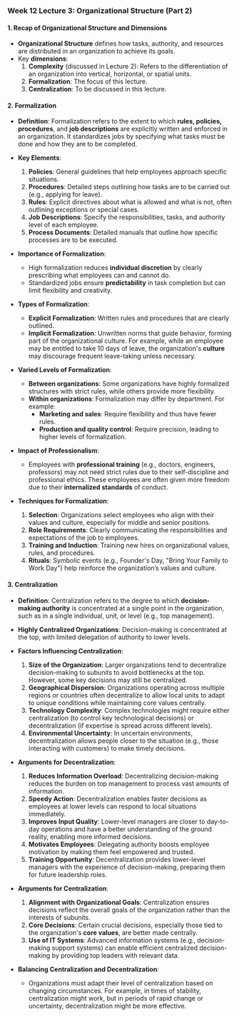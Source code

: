 
### Week 12 Lecture 3: Organizational Structure (Part 2)

#### 1. **Recap of Organizational Structure and Dimensions**

- **Organizational Structure** defines how tasks, authority, and resources are distributed in an organization to achieve its goals.
- Key **dimensions**:
  1. **Complexity** (discussed in Lecture 2): Refers to the differentiation of an organization into vertical, horizontal, or spatial units.
  2. **Formalization**: The focus of this lecture.
  3. **Centralization**: To be discussed in this lecture.

#### 2. **Formalization**

- **Definition**: Formalization refers to the extent to which **rules, policies, procedures**, and **job descriptions** are explicitly written and enforced in an organization. It standardizes jobs by specifying what tasks must be done and how they are to be completed.
- **Key Elements**:

  1. **Policies**: General guidelines that help employees approach specific situations.
  2. **Procedures**: Detailed steps outlining how tasks are to be carried out (e.g., applying for leave).
  3. **Rules**: Explicit directives about what is allowed and what is not, often outlining exceptions or special cases.
  4. **Job Descriptions**: Specify the responsibilities, tasks, and authority level of each employee.
  5. **Process Documents**: Detailed manuals that outline how specific processes are to be executed.
- **Importance of Formalization**:

  - High formalization reduces **individual discretion** by clearly prescribing what employees can and cannot do.
  - Standardized jobs ensure **predictability** in task completion but can limit flexibility and creativity.
- **Types of Formalization**:

  - **Explicit Formalization**: Written rules and procedures that are clearly outlined.
  - **Implicit Formalization**: Unwritten norms that guide behavior, forming part of the organizational culture. For example, while an employee may be entitled to take 10 days of leave, the organization's **culture** may discourage frequent leave-taking unless necessary.
- **Varied Levels of Formalization**:

  - **Between organizations**: Some organizations have highly formalized structures with strict rules, while others provide more flexibility.
  - **Within organizations**: Formalization may differ by department. For example:
    - **Marketing and sales**: Require flexibility and thus have fewer rules.
    - **Production and quality control**: Require precision, leading to higher levels of formalization.
- **Impact of Professionalism**:

  - Employees with **professional training** (e.g., doctors, engineers, professors) may not need strict rules due to their self-discipline and professional ethics. These employees are often given more freedom due to their **internalized standards** of conduct.
- **Techniques for Formalization**:

  1. **Selection**: Organizations select employees who align with their values and culture, especially for middle and senior positions.
  2. **Role Requirements**: Clearly communicating the responsibilities and expectations of the job to employees.
  3. **Training and Induction**: Training new hires on organizational values, rules, and procedures.
  4. **Rituals**: Symbolic events (e.g., Founder's Day, "Bring Your Family to Work Day") help reinforce the organization’s values and culture.

#### 3. **Centralization**

- **Definition**: Centralization refers to the degree to which **decision-making authority** is concentrated at a single point in the organization, such as in a single individual, unit, or level (e.g., top management).
- **Highly Centralized Organizations**: Decision-making is concentrated at the top, with limited delegation of authority to lower levels.
- **Factors Influencing Centralization**:

  1. **Size of the Organization**: Larger organizations tend to decentralize decision-making to subunits to avoid bottlenecks at the top. However, some key decisions may still be centralized.
  2. **Geographical Dispersion**: Organizations operating across multiple regions or countries often decentralize to allow local units to adapt to unique conditions while maintaining core values centrally.
  3. **Technology Complexity**: Complex technologies might require either centralization (to control key technological decisions) or decentralization (if expertise is spread across different levels).
  4. **Environmental Uncertainty**: In uncertain environments, decentralization allows people closer to the situation (e.g., those interacting with customers) to make timely decisions.
- **Arguments for Decentralization**:

  1. **Reduces Information Overload**: Decentralizing decision-making reduces the burden on top management to process vast amounts of information.
  2. **Speedy Action**: Decentralization enables faster decisions as employees at lower levels can respond to local situations immediately.
  3. **Improves Input Quality**: Lower-level managers are closer to day-to-day operations and have a better understanding of the ground reality, enabling more informed decisions.
  4. **Motivates Employees**: Delegating authority boosts employee motivation by making them feel empowered and trusted.
  5. **Training Opportunity**: Decentralization provides lower-level managers with the experience of decision-making, preparing them for future leadership roles.
- **Arguments for Centralization**:

  1. **Alignment with Organizational Goals**: Centralization ensures decisions reflect the overall goals of the organization rather than the interests of subunits.
  2. **Core Decisions**: Certain crucial decisions, especially those tied to the organization's **core values**, are better made centrally.
  3. **Use of IT Systems**: Advanced information systems (e.g., decision-making support systems) can enable efficient centralized decision-making by providing top leaders with relevant data.
- **Balancing Centralization and Decentralization**:

  - Organizations must adapt their level of centralization based on changing circumstances. For example, in times of stability, centralization might work, but in periods of rapid change or uncertainty, decentralization might be more effective.
